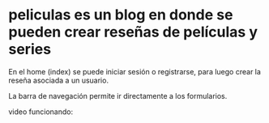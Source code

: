 # peliculas es un blog en donde se pueden crear reseñas de películas y series

En el home (index) se puede iniciar sesión o registrarse, para luego crear la reseña asociada a un usuario.

La barra de navegación permite ir directamente a los formularios.

video funcionando: 
